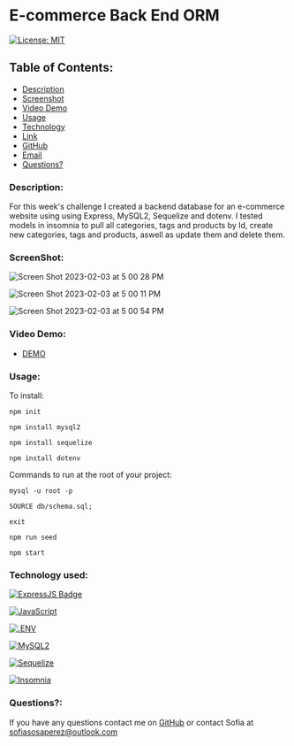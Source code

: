 # E-commerce Back End ORM

[![License: MIT](https://img.shields.io/badge/License-MIT-yellow.svg)](https://opensource.org/licenses/MIT)

## Table of Contents:
    
* [Description](#Description)
* [Screenshot](#ScreenShot)
* [Video Demo](#Video)
* [Usage](#usageInfo)
* [Technology](#Technology)
* [Link](#link)
* [GitHub](#github)
* [Email](#email)
* [Questions?](#questions)

### Description:
For this week's challenge I created a backend database for an e-commerce website using using Express, MySQL2, Sequelize and dotenv. I tested models in insomnia to pull all categories, tags and products by Id, create new categories, tags and products, aswell as update them and delete them. 

### ScreenShot:

![Screen Shot 2023-02-03 at 5 00 28 PM](https://user-images.githubusercontent.com/115671262/216727001-8bb3b336-05a7-449e-8686-b9241ac61e81.png)

![Screen Shot 2023-02-03 at 5 00 11 PM](https://user-images.githubusercontent.com/115671262/216727028-8a9c19d0-8fa2-4d57-b4c0-43b8227d0876.png)

![Screen Shot 2023-02-03 at 5 00 54 PM](https://user-images.githubusercontent.com/115671262/216727032-23d6b67e-b607-4490-90bf-d9e9d5d78e28.png)

### Video Demo:

* [DEMO ](https://www.dropbox.com/s/2i23lyc1tlm89df/ORM%20challenge%2013.mov?dl=0)

### Usage:

To install:

```npm init ```

```npm install mysql2 ```

```npm install sequelize ```

```npm install dotenv ```


Commands to run at the root of your project:

```mysql -u root -p ```

```SOURCE db/schema.sql; ```

```exit ```

```npm run seed ```

```npm start```


### Technology used:

[![ExpressJS Badge](https://img.shields.io/badge/-Express.JS-ff781f?style=for-the-badge&labelColor=black&logo=express&logoColor=FF781F)](#)

[![JavaScript](https://img.shields.io/badge/JavaScript-323330?style=for-the-badge&logo=javascript&logoColor=F7DF1E)](https://www.javascript.com/)

[![.ENV](https://img.shields.io/badge/.ENV-000000?style=for-the-badge&logo=.env&logoColor=F7DF1E)](https://www.dotenv.org/)

[![MySQL2](https://img.shields.io/badge/MySQL2-4682B4?style=for-the-badge&logo=mysql&logoColor=FFFFFF)](https://www.npmjs.com/package/mysql2) 

[![Sequelize](https://img.shields.io/badge/Sequelize-52B0E7?style=for-the-badge&logo=sequelize&logoColor=4682B4)](https://www.npmjs.com/package/mysql2)

[![Insomnia](https://img.shields.io/badge/Insomnia-4000BF?style=for-the-badge&logo=insomnia&logoColor=ffffff)](https://insomnia.rest/) 


### Questions?:
If you have any questions contact me on [GitHub](https://github.com/undefined) or contact 
Sofia  at sofiasosaperez@outlook.com  

